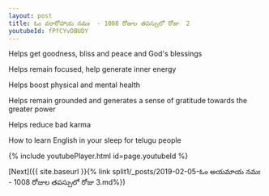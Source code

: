 ```yaml
---
layout: post
title: ఓం వరారోహాయ నమః  - 1008 రోజుల తపస్సులో రోజు  2
youtubeId: fPfCYvDBUDY
---
```

 
 
Helps get goodness, bliss and peace and God's blessings
 
Helps remain focused, help generate inner energy 
 
Helps boost physical and mental health 
 
Helps remain grounded and generates a sense of gratitude towards the greater power 
 
Helps reduce bad karma
 
How to learn English in your sleep for telugu people
 
 
 
 


{% include youtubePlayer.html id=page.youtubeId %}
 
[Next]({{ site.baseurl }}{% link split1/_posts/2019-02-05-ఓం అయమాయ నమః  - 1008 రోజుల తపస్సులో రోజు  3.md%})
 
